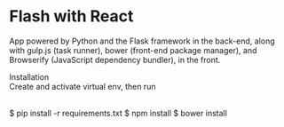 # Flash with React

App powered by Python and the Flask framework in the back-end, along with gulp.js (task runner), bower (front-end package manager), and Browserify (JavaScript dependency bundler), in the front.

Installation
<br>
Create and activate virtual env, then run
<br>
<br>

$ pip install -r requirements.txt
$ npm install
$ bower install
